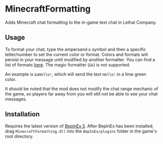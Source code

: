 # MinecraftFormatting
 Adds Minecraft chat formatting to the in-game text chat in Lethal Company.

## Usage
To format your chat, type the ampersand `&` symbol and then a specific letter/number to set the current color or format. Colors and formats will persist in your message until modified by another formatter. You can find a list of formats [here](https://minecraft.fandom.com/wiki/Formatting_codes). The magic formatter (`&k`) is not supported.

An example is `&aHello!`, which will send the text `Hello!` in a lime green color.

It should be noted that the mod does not modify the chat range mechanic of the game, so players far away from you will still not be able to see your chat messages.

## Installation
Requires the latest version of [BepInEx 5](https://github.com/BepInEx/BepInEx). After BepInEx has been installed, drag `MinecraftFormatting.dll` into the `BepInEx/plugins` folder in the game's root directory.
